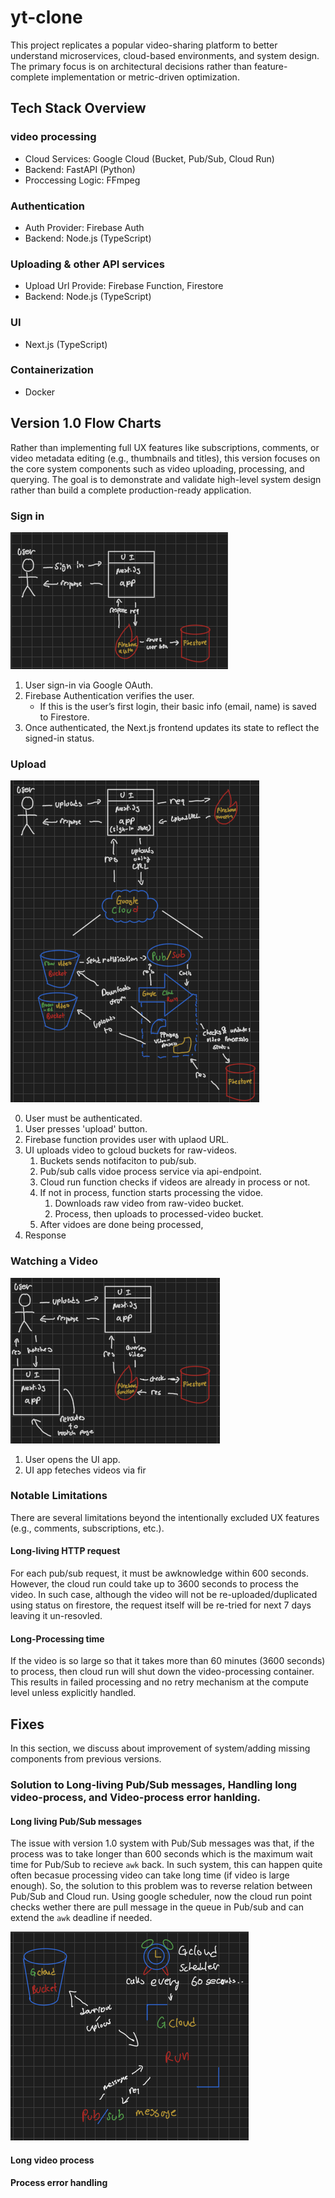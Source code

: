 # yt-clone
This project replicates a popular video-sharing platform to better understand microservices, cloud-based environments, and system design. The primary focus is on architectural decisions rather than feature-complete implementation or metric-driven optimization.

## Tech Stack Overview 

### video processing
- Cloud Services: Google Cloud (Bucket, Pub/Sub, Cloud Run)
- Backend: FastAPI (Python)
- Proccessing Logic: FFmpeg 

### Authentication 
- Auth Provider: Firebase Auth
- Backend: Node.js (TypeScript)

### Uploading & other API services 
- Upload Url Provide: Firebase Function, Firestore 
- Backend: Node.js (TypeScript)

### UI
- Next.js (TypeScript)

### Containerization
- Docker

## Version 1.0 Flow Charts 
Rather than implementing full UX features like subscriptions, comments, or video metadata editing (e.g., thumbnails and titles), this version focuses on the core system components such as video uploading, processing, and querying. The goal is to demonstrate and validate high-level system design rather than build a complete production-ready application.

### Sign in 
![Sign-in Flowchart](imgs/Sign-in-flowchart.png) 

1. User sign-in via Google OAuth.
2. Firebase Authentication verifies the user.
	- If this is the user’s first login, their basic info (email, name) is saved to Firestore.
3. Once authenticated, the Next.js frontend updates its state to reflect the signed-in status.

### Upload 
![Upload Flowchart](imgs/Upload-flowchart.png)

0. User must be authenticated. 
1. User presses 'upload' button.
2. Firebase function provides user with uplaod URL.
3. UI uploads video to gcloud buckets for raw-videos.
    1. Buckets sends notifaciton to pub/sub.
    2. Pub/sub calls vidoe process service via api-endpoint.
    3. Cloud run function checks if videos are already in process or not.
    4. If not in process, function starts processing the vidoe.
        1. Downloads raw video from raw-video bucket.
        2. Process, then uploads to processed-video bucket.
    5. After vidoes are done being processed, 
4. Response 

### Watching a Video  
![Watch Video Flowchart](imgs/Watch-video-flowchart.png)

1. User opens the UI app.
2. UI app feteches videos via fir

### Notable Limitations 
There are several limitations beyond the intentionally excluded UX features (e.g., comments, subscriptions, etc.).

#### Long-living HTTP request 
For each pub/sub request, it must be awknowledge within 600 seconds. However, the cloud run could take up to 3600 seconds to process the video. In such case, although the video will not be re-uploaded/duplicated using status on firestore, the request itself will be re-tried for next 7 days leaving it un-resovled. 

#### Long-Processing time
If the video is so large so that it takes more than 60 minutes (3600 seconds) to process, then cloud run will shut down the video-processing container. This results in failed processing and no retry mechanism at the compute level unless explicitly handled.

## Fixes
In this section, we discuss about improvement of system/adding missing components from previous versions.

### Solution to Long-living Pub/Sub messages, Handling long video-process, and Video-process error hanlding.

#### Long living Pub/Sub messages
The issue with version 1.0 system with Pub/Sub messages was that, if the process was to take longer than 600 seconds which is the maximum wait time for Pub/Sub to recieve `awk` back. In such system, this can happen quite often becasue processing video can take long time (if video is large enough). So, the solution to this problem was to reverse relation between Pub/Sub and Cloud run. Using google scheduler, now the cloud run point checks wether there are pull message in the queue in Pub/sub and can extend the `awk` deadline if needed. 

![Process Worker Flowchart](imgs/Process-worker-flowchart.png)

#### Long video process 

#### Process error handling 